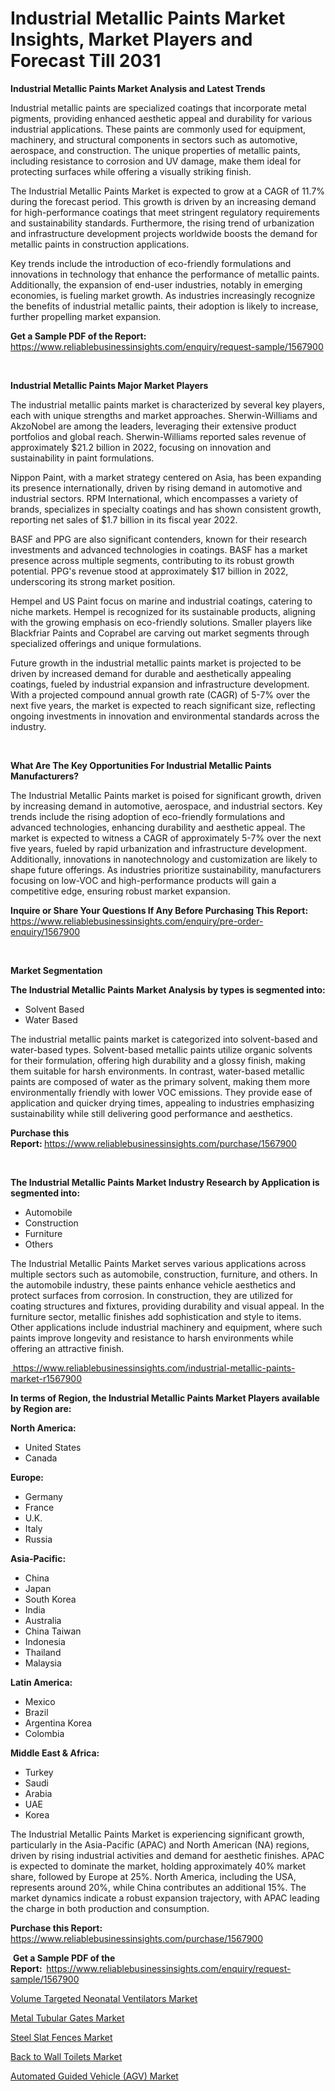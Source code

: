 <p><h1>Industrial Metallic Paints Market Insights, Market Players and Forecast Till 2031</h1></p><p><strong>Industrial Metallic Paints Market Analysis and Latest Trends</strong></p>
<p><p>Industrial metallic paints are specialized coatings that incorporate metal pigments, providing enhanced aesthetic appeal and durability for various industrial applications. These paints are commonly used for equipment, machinery, and structural components in sectors such as automotive, aerospace, and construction. The unique properties of metallic paints, including resistance to corrosion and UV damage, make them ideal for protecting surfaces while offering a visually striking finish.</p><p>The Industrial Metallic Paints Market is expected to grow at a CAGR of 11.7% during the forecast period. This growth is driven by an increasing demand for high-performance coatings that meet stringent regulatory requirements and sustainability standards. Furthermore, the rising trend of urbanization and infrastructure development projects worldwide boosts the demand for metallic paints in construction applications.</p><p>Key trends include the introduction of eco-friendly formulations and innovations in technology that enhance the performance of metallic paints. Additionally, the expansion of end-user industries, notably in emerging economies, is fueling market growth. As industries increasingly recognize the benefits of industrial metallic paints, their adoption is likely to increase, further propelling market expansion.</p></p>
<p><strong>Get a Sample PDF of the Report:&nbsp;</strong> <a href="https://www.reliablebusinessinsights.com/enquiry/request-sample/1567900?utm_campaign=1091&utm_medium=2&utm_source=Github&utm_content=ia&utm_term=29102024&utm_id=industrial-metallic-paints">https://www.reliablebusinessinsights.com/enquiry/request-sample/1567900</a></p>
<p>&nbsp;</p>
<p><strong>Industrial Metallic Paints Major Market Players</strong></p>
<p><p>The industrial metallic paints market is characterized by several key players, each with unique strengths and market approaches. Sherwin-Williams and AkzoNobel are among the leaders, leveraging their extensive product portfolios and global reach. Sherwin-Williams reported sales revenue of approximately $21.2 billion in 2022, focusing on innovation and sustainability in paint formulations.</p><p>Nippon Paint, with a market strategy centered on Asia, has been expanding its presence internationally, driven by rising demand in automotive and industrial sectors. RPM International, which encompasses a variety of brands, specializes in specialty coatings and has shown consistent growth, reporting net sales of $1.7 billion in its fiscal year 2022.</p><p>BASF and PPG are also significant contenders, known for their research investments and advanced technologies in coatings. BASF has a market presence across multiple segments, contributing to its robust growth potential. PPG's revenue stood at approximately $17 billion in 2022, underscoring its strong market position.</p><p>Hempel and US Paint focus on marine and industrial coatings, catering to niche markets. Hempel is recognized for its sustainable products, aligning with the growing emphasis on eco-friendly solutions. Smaller players like Blackfriar Paints and Coprabel are carving out market segments through specialized offerings and unique formulations.</p><p>Future growth in the industrial metallic paints market is projected to be driven by increased demand for durable and aesthetically appealing coatings, fueled by industrial expansion and infrastructure development. With a projected compound annual growth rate (CAGR) of 5-7% over the next five years, the market is expected to reach significant size, reflecting ongoing investments in innovation and environmental standards across the industry.</p></p>
<p>&nbsp;</p>
<p><strong>What Are The Key Opportunities For Industrial Metallic Paints Manufacturers?</strong></p>
<p><p>The Industrial Metallic Paints market is poised for significant growth, driven by increasing demand in automotive, aerospace, and industrial sectors. Key trends include the rising adoption of eco-friendly formulations and advanced technologies, enhancing durability and aesthetic appeal. The market is expected to witness a CAGR of approximately 5-7% over the next five years, fueled by rapid urbanization and infrastructure development. Additionally, innovations in nanotechnology and customization are likely to shape future offerings. As industries prioritize sustainability, manufacturers focusing on low-VOC and high-performance products will gain a competitive edge, ensuring robust market expansion.</p></p>
<p><strong>Inquire or Share Your Questions If Any Before Purchasing This Report:</strong> <a href="https://www.reliablebusinessinsights.com/enquiry/pre-order-enquiry/1567900?utm_campaign=1091&utm_medium=2&utm_source=Github&utm_content=ia&utm_term=29102024&utm_id=industrial-metallic-paints">https://www.reliablebusinessinsights.com/enquiry/pre-order-enquiry/1567900</a></p>
<p>&nbsp;</p>
<p><strong>Market Segmentation</strong></p>
<p><strong>The Industrial Metallic Paints Market Analysis by types is segmented into:</strong></p>
<p><ul><li>Solvent Based</li><li>Water Based</li></ul></p>
<p><p>The industrial metallic paints market is categorized into solvent-based and water-based types. Solvent-based metallic paints utilize organic solvents for their formulation, offering high durability and a glossy finish, making them suitable for harsh environments. In contrast, water-based metallic paints are composed of water as the primary solvent, making them more environmentally friendly with lower VOC emissions. They provide ease of application and quicker drying times, appealing to industries emphasizing sustainability while still delivering good performance and aesthetics.</p></p>
<p><strong>Purchase this Report:&nbsp;</strong><a href="https://www.reliablebusinessinsights.com/purchase/1567900?utm_campaign=1091&utm_medium=2&utm_source=Github&utm_content=ia&utm_term=29102024&utm_id=industrial-metallic-paints">https://www.reliablebusinessinsights.com/purchase/1567900</a></p>
<p>&nbsp;</p>
<p><strong>The Industrial Metallic Paints Market Industry Research by Application is segmented into:</strong></p>
<p><ul><li>Automobile</li><li>Construction</li><li>Furniture</li><li>Others</li></ul></p>
<p><p>The Industrial Metallic Paints Market serves various applications across multiple sectors such as automobile, construction, furniture, and others. In the automobile industry, these paints enhance vehicle aesthetics and protect surfaces from corrosion. In construction, they are utilized for coating structures and fixtures, providing durability and visual appeal. In the furniture sector, metallic finishes add sophistication and style to items. Other applications include industrial machinery and equipment, where such paints improve longevity and resistance to harsh environments while offering an attractive finish.</p></p>
<p><a href="https://www.reliablebusinessinsights.com/industrial-metallic-paints-market-r1567900?utm_campaign=1091&utm_medium=2&utm_source=Github&utm_content=ia&utm_term=29102024&utm_id=industrial-metallic-paints">&nbsp;https://www.reliablebusinessinsights.com/industrial-metallic-paints-market-r1567900</a></p>
<p><strong>In terms of Region, the Industrial Metallic Paints Market Players available by Region are:</strong></p>
<p>
    <p> <strong> North America: </strong>
        <ul>
            <li>United States</li>
            <li>Canada</li>
        </ul>
        </p> 
    <p> <strong> Europe: </strong>
        <ul>
            <li>Germany</li>
            <li>France</li>
            <li>U.K.</li>
            <li>Italy</li>
            <li>Russia</li>
        </ul>
        </p> 
    <p> <strong> Asia-Pacific: </strong>
        <ul>
            <li>China</li>
            <li>Japan</li>
            <li>South Korea</li>
            <li>India</li>
            <li>Australia</li>
            <li>China Taiwan</li>
            <li>Indonesia</li>
            <li>Thailand</li>
            <li>Malaysia</li>
        </ul>
        </p> 
    <p> <strong> Latin America: </strong>
        <ul>
            <li>Mexico</li>
            <li>Brazil</li>
            <li>Argentina Korea</li>
            <li>Colombia</li>
        </ul>
        </p> 
    <p> <strong> Middle East & Africa: </strong>
        <ul>
            <li>Turkey</li>
            <li>Saudi</li>
            <li>Arabia</li>
            <li>UAE</li>
            <li>Korea</li>
        </ul>
    </p>
    </p>
<p><p>The Industrial Metallic Paints Market is experiencing significant growth, particularly in the Asia-Pacific (APAC) and North American (NA) regions, driven by rising industrial activities and demand for aesthetic finishes. APAC is expected to dominate the market, holding approximately 40% market share, followed by Europe at 25%. North America, including the USA, represents around 20%, while China contributes an additional 15%. The market dynamics indicate a robust expansion trajectory, with APAC leading the charge in both production and consumption.</p></p>
<p><strong>Purchase this Report: </strong><a href="https://www.reliablebusinessinsights.com/purchase/1567900?utm_campaign=1091&utm_medium=2&utm_source=Github&utm_content=ia&utm_term=29102024&utm_id=industrial-metallic-paints">https://www.reliablebusinessinsights.com/purchase/1567900</a></p>
<p>&nbsp;<strong>Get a Sample PDF of the Report:&nbsp;&nbsp;</strong><a href="https://www.reliablebusinessinsights.com/enquiry/request-sample/1567900?utm_campaign=1091&utm_medium=2&utm_source=Github&utm_content=ia&utm_term=29102024&utm_id=industrial-metallic-paints">https://www.reliablebusinessinsights.com/enquiry/request-sample/1567900</a></p>
<p><strong></strong></p>
<p><p><a href="https://github.com/maniehilp9ib/Market-Research-Report-List-1/blob/main/volume-targeted-neonatal-ventilators-market.md?utm_campaign=1091&utm_medium=2&utm_source=Github&utm_content=ia&utm_term=29102024&utm_id=industrial-metallic-paints">Volume Targeted Neonatal Ventilators Market</a></p><p><a href="https://issuu.com/reportprime-2/docs/metal-tubular-gates-market-size-203_a8ba824f515636?utm_campaign=1091&utm_medium=2&utm_source=Github&utm_content=ia&utm_term=29102024&utm_id=industrial-metallic-paints">Metal Tubular Gates Market</a></p><p><a href="https://issuu.com/reportprime-2/docs/steel-slat-fences-market-size-2030._a9b1dc1e2c78a4?utm_campaign=1091&utm_medium=2&utm_source=Github&utm_content=ia&utm_term=29102024&utm_id=industrial-metallic-paints">Steel Slat Fences Market</a></p><p><a href="https://www.linkedin.com/pulse/back-wall-toilets-market-global-regional-analysis-2024--9ko7c?utm_campaign=1091&utm_medium=2&utm_source=Github&utm_content=ia&utm_term=29102024&utm_id=industrial-metallic-paints">Back to Wall Toilets Market</a></p><p><a href="https://www.linkedin.com/pulse/automated-guided-vehicle-agv-market-drivers-challenges-forecast-np9se?utm_campaign=1091&utm_medium=2&utm_source=Github&utm_content=ia&utm_term=29102024&utm_id=industrial-metallic-paints">Automated Guided Vehicle (AGV) Market</a></p></p>